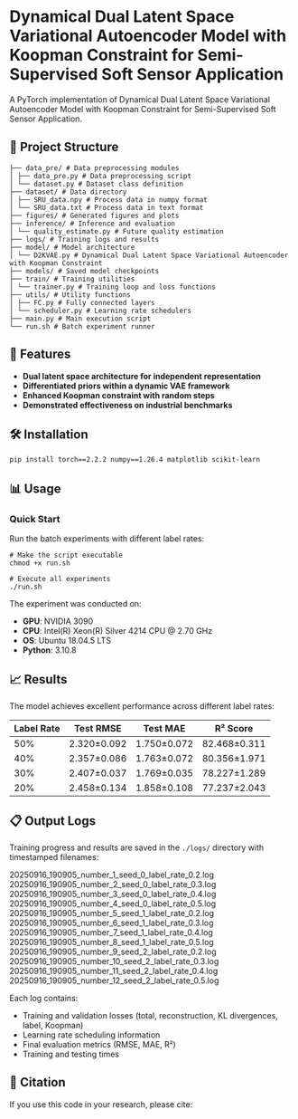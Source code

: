 # Dynamical Dual Latent Space Variational Autoencoder Model with Koopman Constraint for Semi-Supervised Soft Sensor Application
A PyTorch implementation of Dynamical Dual Latent Space Variational Autoencoder Model with Koopman Constraint for Semi-Supervised Soft Sensor Application.

## 📁 Project Structure
```text
├── data_pre/ # Data preprocessing modules
│ ├── data_pre.py # Data preprocessing script
│ └── dataset.py # Dataset class definition
├── dataset/ # Data directory
│ ├── SRU_data.npy # Process data in numpy format
│ └── SRU_data.txt # Process data in text format
├── figures/ # Generated figures and plots
├── inference/ # Inference and evaluation
│ └── quality_estimate.py # Future quality estimation
├── logs/ # Training logs and results
├── model/ # Model architecture
│ └── D2KVAE.py # Dynamical Dual Latent Space Variational Autoencoder with Koopman Constraint
├── models/ # Saved model checkpoints
├── train/ # Training utilities
│ └── trainer.py # Training loop and loss functions
├── utils/ # Utility functions
│ ├── FC.py # Fully connected layers
│ └── scheduler.py # Learning rate schedulers
├── main.py # Main execution script
└── run.sh # Batch experiment runner
```

## 🚀 Features
- **Dual latent space architecture for independent representation**
- **Differentiated priors within a dynamic VAE framework**
- **Enhanced Koopman constraint with random steps**
- **Demonstrated effectiveness on industrial benchmarks**

## 🛠️ Installation
```
pip install torch==2.2.2 numpy==1.26.4 matplotlib scikit-learn
```

## 📊 Usage

### Quick Start  
Run the batch experiments with different label rates:
```
# Make the script executable  
chmod +x run.sh  

# Execute all experiments  
./run.sh  
```

The experiment was conducted on:

- **GPU**: NVIDIA 3090  
- **CPU**: Intel(R) Xeon(R) Silver 4214 CPU @ 2.70 GHz  
- **OS**: Ubuntu 18.04.5 LTS  
- **Python**: 3.10.8  



## 📈 Results

The model achieves excellent performance across different label rates:

| Label Rate | Test RMSE | Test MAE | R² Score |
|------------|-----------|----------|----------|
| 50%        | 2.320±0.092   | 1.750±0.072  | 82.468±0.311   |
| 40%        | 2.357±0.086   | 1.763±0.072  | 80.356±1.971   |
| 30%        | 2.407±0.037   | 1.769±0.035  | 78.227±1.289   |
| 20%        | 2.458±0.134   | 1.858±0.108  | 77.237±2.043   |

## 📋 Output Logs
Training progress and results are saved in the `./logs/` directory with timestamped filenames:

20250916_190905_number_1_seed_0_label_rate_0.2.log
20250916_190905_number_2_seed_0_label_rate_0.3.log
20250916_190905_number_3_seed_0_label_rate_0.4.log
20250916_190905_number_4_seed_0_label_rate_0.5.log
20250916_190905_number_5_seed_1_label_rate_0.2.log
20250916_190905_number_6_seed_1_label_rate_0.3.log
20250916_190905_number_7_seed_1_label_rate_0.4.log
20250916_190905_number_8_seed_1_label_rate_0.5.log
20250916_190905_number_9_seed_2_label_rate_0.2.log
20250916_190905_number_10_seed_2_label_rate_0.3.log
20250916_190905_number_11_seed_2_label_rate_0.4.log
20250916_190905_number_12_seed_2_label_rate_0.5.log

Each log contains:

- Training and validation losses (total, reconstruction, KL divergences, label, Koopman)  
- Learning rate scheduling information  
- Final evaluation metrics (RMSE, MAE, R²)  
- Training and testing times  


## 📝 Citation
If you use this code in your research, please cite:

```
```

